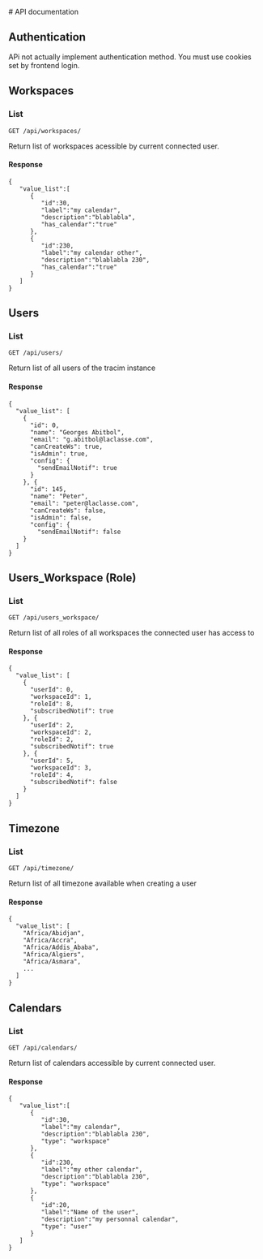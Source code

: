 # API documentation

## Authentication

APi not actually implement authentication method. You must use cookies set by
frontend login.

## Workspaces

### List

    GET /api/workspaces/

Return list of workspaces acessible by current connected user.

#### Response

    {
       "value_list":[
          {
             "id":30,
             "label":"my calendar",
             "description":"blablabla",
             "has_calendar":"true"
          },
          {
             "id":230,
             "label":"my calendar other",
             "description":"blablabla 230",
             "has_calendar":"true"
          }
       ]
    }

## Users

### List

    GET /api/users/

Return list of all users of the tracim instance

#### Response

    {
      "value_list": [
        {
          "id": 0,
          "name": "Georges Abitbol",
          "email": "g.abitbol@laclasse.com",
          "canCreateWs": true,
          "isAdmin": true,
          "config": {
            "sendEmailNotif": true
          }
        }, {
          "id": 145,
          "name": "Peter",
          "email": "peter@laclasse.com",
          "canCreateWs": false,
          "isAdmin": false,
          "config": {
            "sendEmailNotif": false
        }
      ]
    }

## Users_Workspace (Role)

### List

    GET /api/users_workspace/

Return list of all roles of all workspaces the connected user has access to

#### Response

    {
      "value_list": [
        {
          "userId": 0,
          "workspaceId": 1,
          "roleId": 8,
          "subscribedNotif": true
        }, {
          "userId": 2,
          "workspaceId": 2,
          "roleId": 2,
          "subscribedNotif": true
        }, {
          "userId": 5,
          "workspaceId": 3,
          "roleId": 4,
          "subscribedNotif": false
        }
      ]
    }

## Timezone

### List

    GET /api/timezone/

Return list of all timezone available when creating a user

#### Response

    {
      "value_list": [
        "Africa/Abidjan",
        "Africa/Accra",
        "Africa/Addis_Ababa",
        "Africa/Algiers",
        "Africa/Asmara",
        ...
      ]
    }

## Calendars

### List

    GET /api/calendars/

Return list of calendars accessible by current connected user.

#### Response

    {
       "value_list":[
          {
             "id":30,
             "label":"my calendar",
             "description":"blablabla 230",
             "type": "workspace"
          },
          {
             "id":230,
             "label":"my other calendar",
             "description":"blablabla 230",
             "type": "workspace"
          },
          {
             "id":20,
             "label":"Name of the user",
             "description":"my personnal calendar",
             "type": "user"
          }
       ]
    }
